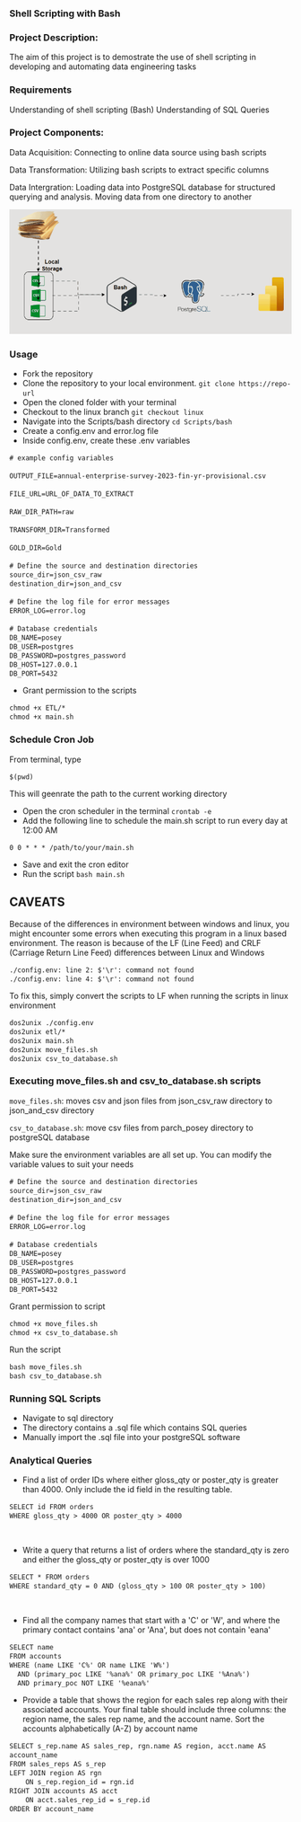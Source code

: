### Shell Scripting with Bash

### Project Description:
The aim of this project is to demostrate the use of shell scripting in developing and automating data engineering tasks

### Requirements
Understanding of shell scripting (Bash)
Understanding of SQL Queries

### Project Components:
Data Acquisition: Connecting to online data source using bash scripts 

Data Transformation: Utilizing bash scripts to extract specific columns

Data Intergration: Loading data into PostgreSQL database for structured querying and analysis. 
Moving data from one directory to another

![csv_to_postgres](./Scripts/_img/bash_pipeline.gif)

### Usage
- Fork the repository
- Clone the repository to your local environment.  `git clone https://repo-url`
- Open the cloned folder with your terminal
- Checkout to the linux branch `git checkout linux`
- Navigate into the Scripts/bash directory `cd Scripts/bash`
- Create a config.env and error.log file
- Inside config.env, create these .env variables

```
# example config variables

OUTPUT_FILE=annual-enterprise-survey-2023-fin-yr-provisional.csv

FILE_URL=URL_OF_DATA_TO_EXTRACT

RAW_DIR_PATH=raw

TRANSFORM_DIR=Transformed

GOLD_DIR=Gold

# Define the source and destination directories
source_dir=json_csv_raw
destination_dir=json_and_csv

# Define the log file for error messages
ERROR_LOG=error.log

# Database credentials
DB_NAME=posey
DB_USER=postgres
DB_PASSWORD=postgres_password
DB_HOST=127.0.0.1
DB_PORT=5432
```
- Grant permission to the scripts 

```
chmod +x ETL/*
chmod +x main.sh
```
### Schedule Cron Job
  From terminal, type 
  
  ```
  $(pwd)
  ```
  This will geenrate the path to the current working directory

- Open the cron scheduler in the terminal `crontab -e`
- Add the following line to schedule the main.sh script to run every day at 12:00 AM

```
0 0 * * * /path/to/your/main.sh
```
- Save and exit the cron editor
- Run the script `bash main.sh`

## CAVEATS
Because of the differences in environment between windows and linux, you might encounter some errors when executing this program in a linux based environment. 
The reason is because of the LF (Line Feed) and CRLF (Carriage Return Line Feed) differences between Linux and Windows

```
./config.env: line 2: $'\r': command not found
./config.env: line 4: $'\r': command not found
```
To fix this, simply convert the scripts to LF when running the scripts in linux environment

```
dos2unix ./config.env
dos2unix etl/*
dos2unix main.sh
dos2unix move_files.sh
dos2unix csv_to_database.sh
```

### Executing move_files.sh and csv_to_database.sh scripts

`move_files.sh`: moves csv and json files from json_csv_raw directory to  json_and_csv directory

`csv_to_database.sh`: move csv files from parch_posey directory to postgreSQL database

Make sure the environment variables are all set up. 
You can modify the variable values to suit your needs
```
# Define the source and destination directories
source_dir=json_csv_raw
destination_dir=json_and_csv

# Define the log file for error messages
ERROR_LOG=error.log

# Database credentials
DB_NAME=posey
DB_USER=postgres
DB_PASSWORD=postgres_password
DB_HOST=127.0.0.1
DB_PORT=5432
```
Grant permission to script
```
chmod +x move_files.sh
chmod +x csv_to_database.sh
```
Run the script
```
bash move_files.sh
bash csv_to_database.sh
```

### Running SQL Scripts
- Navigate to sql directory
- The directory contains a .sql file which contains SQL queries
- Manually import the .sql file into your postgreSQL software

### Analytical Queries

- Find a list of order IDs where either gloss_qty or poster_qty is greater than 4000. Only include the id field in the resulting table.
```
SELECT id FROM orders 
WHERE gloss_qty > 4000 OR poster_qty > 4000
```
<br >

- Write a query that returns a list of orders where the standard_qty is zero and either the gloss_qty or poster_qty is over 1000

```
SELECT * FROM orders 
WHERE standard_qty = 0 AND (gloss_qty > 100 OR poster_qty > 100)
```
<br>

- Find all the company names that start with a 'C' or 'W', and where the primary contact contains 'ana' or 'Ana', but does not contain 'eana'
```
SELECT name
FROM accounts
WHERE (name LIKE 'C%' OR name LIKE 'W%')
  AND (primary_poc LIKE '%ana%' OR primary_poc LIKE '%Ana%')
  AND primary_poc NOT LIKE '%eana%'
```

- Provide a table that shows the region for each sales rep along with their associated accounts.  Your final table should include three columns: the region name, the sales rep name, and the account name. 
Sort the accounts alphabetically (A-Z) by account name
 
```
SELECT s_rep.name AS sales_rep, rgn.name AS region, acct.name AS account_name 
FROM sales_reps AS s_rep
LEFT JOIN region AS rgn 
	ON s_rep.region_id = rgn.id
RIGHT JOIN accounts AS acct 
	ON acct.sales_rep_id = s_rep.id
ORDER BY account_name
```
